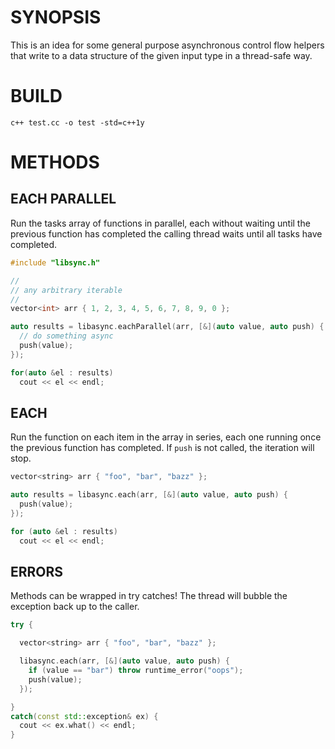 # SYNOPSIS
This is an idea for some general purpose asynchronous control flow helpers
that write to a data structure of the given input type in a thread-safe way.

# BUILD
```
c++ test.cc -o test -std=c++1y
```

# METHODS

## EACH PARALLEL
Run the tasks array of functions in parallel, each without waiting until 
the previous function has completed the calling thread waits until
all tasks have completed.
 
```cpp
#include "libsync.h"

//
// any arbitrary iterable
//
vector<int> arr { 1, 2, 3, 4, 5, 6, 7, 8, 9, 0 };

auto results = libasync.eachParallel(arr, [&](auto value, auto push) {
  // do something async
  push(value);
});

for(auto &el : results)
  cout << el << endl;
```

## EACH
Run the function on each item in the array in series, each one running
once the previous function has completed. If `push` is not called,
the iteration will stop.

```cpp
vector<string> arr { "foo", "bar", "bazz" };

auto results = libasync.each(arr, [&](auto value, auto push) {
  push(value);
});

for (auto &el : results)
  cout << el << endl;
```

## ERRORS
Methods can be wrapped in try catches! The thread will bubble the
exception back up to the caller.

```cpp
try {

  vector<string> arr { "foo", "bar", "bazz" };

  libasync.each(arr, [&](auto value, auto push) {
    if (value == "bar") throw runtime_error("oops");
    push(value);
  });

}
catch(const std::exception& ex) {
  cout << ex.what() << endl;
}
```

